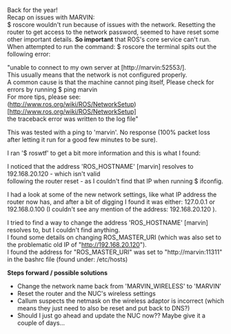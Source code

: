 Back for the year!  
Recap on issues with MARVIN:  
$ roscore wouldn't run because of issues with the network. Resetting the router to get access to the network password, seemed to have reset some other important details. **So important** that ROS's core service can't run.  
When attempted to run the command: $ roscore the terminal spits out the following error:  
  
"unable to connect to my own server at [http://marvin:52553/].  
This usually means that the network is not configured properly.  
A common cause is that the machine cannot ping itself, Please check for errors by running $ ping marvin  
For more tips, please see:  
(http://www.ros.org/wiki/ROS/NetworkSetup)[http://www.ros.org/wiki/ROS/NetworkSetup]  
the traceback error was written to the log file"  
  
This was tested with a ping to 'marvin'. No response (100% packet loss after letting it run for a good few minutes to be sure).
  
I ran '$ roswtf' to get a bit more information and this is what I found:  
  
I noticed that the address 'ROS_HOSTNAME' [marvin] resolves to 192.168.20.120 - which isn't valid  
following the router reset - as I couldn't find that IP when running $ ifconfig.   
  
I had a look at some of the new network settings, like what IP address the router now has, and after a bit of digging I found it was either:
127.0.0.1 or 192.168.0.100
(I couldn't see any mention of the address: 192.168.20.120 ).
   
I tried to find a way to change the address 'ROS_HOSTNAME' [marvin] resolves to, but I couldn't find anything.  
I found some details on changing ROS_MASTER_URI (which was also set to the problematic old IP of "http://192.168.20.120").  
I found the address for "ROS_MASTER_URI" was set to "http://marvin:11311" in the bashrc file (found under: /etc/hosts)   
  
**Steps forward / possible solutions**  
- Change the network name back from 'MARVIN_WIRELESS' to 'MARVIN'  
- Reset the router and the NUC's wireless settings  
- Callum suspects the netmask on the wireless adaptor is incorrect (which means they just need to also be reset and put back to DNS?)  
- Should I just go ahead and update the NUC now?? Maybe give it a couple of days...  

